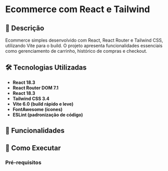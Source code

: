 # Ecommerce com React e Tailwind

## 📝 Descrição
Ecommerce simples desenvolvido com React, React Router e Tailwind CSS, utilizando Vite para o build. O projeto apresenta funcionalidades essenciais como gerenciamento de carrinho, histórico de compras e checkout.

## 🛠️ Tecnologias Utilizadas
- **React 18.3**
- **React Router DOM 7.1**
- **React 18.3**
- **Tailwind CSS 3.4**
- **Vite 6.0 (build rápido e leve)**
- **FontAwesome (ícones)**
- **ESLint (padronização de código)**

## 📌 Funcionalidades

## 🚀 Como Executar
### Pré-requisitos
